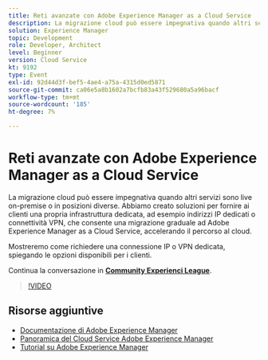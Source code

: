 ```yaml
---
title: Reti avanzate con Adobe Experience Manager as a Cloud Service
description: La migrazione cloud può essere impegnativa quando altri servizi sono live on-premise o in posizioni diverse. Abbiamo creato soluzioni per fornire ai clienti una propria infrastruttura dedicata, ad esempio indirizzi IP dedicati o connettività VPN, che consente una migrazione graduale ad Adobe Experience Manager as a Cloud Service, accelerando il percorso al cloud.
solution: Experience Manager
topic: Development
role: Developer, Architect
level: Beginner
version: Cloud Service
kt: 9192
type: Event
exl-id: 92d44d3f-bef5-4ae4-a75a-4315d0ed5871
source-git-commit: ca06e5a8b1602a7bcfb83a43f529680a5a96bacf
workflow-type: tm+mt
source-wordcount: '185'
ht-degree: 7%

---
```


# Reti avanzate con Adobe Experience Manager as a Cloud Service

La migrazione cloud può essere impegnativa quando altri servizi sono live on-premise o in posizioni diverse.  Abbiamo creato soluzioni per fornire ai clienti una propria infrastruttura dedicata, ad esempio indirizzi IP dedicati o connettività VPN, che consente una migrazione graduale ad Adobe Experience Manager as a Cloud Service, accelerando il percorso al cloud.

Mostreremo come richiedere una connessione IP o VPN dedicata, spiegando le opzioni disponibili per i clienti.

Continua la conversazione in **[Community Experienci League](https://adobe.ly/3EUTdAo)**.

>[!VIDEO](https://video.tv.adobe.com/v/337898/?quality=12&learn=on&hidetitle=true)

## Risorse aggiuntive

- [Documentazione di Adobe Experience Manager ](https://experienceleague.adobe.com/docs/experience-manager-cloud-service.html?lang=it)
- [Panoramica del Cloud Service Adobe Experience Manager](https://experienceleague.adobe.com/docs/experience-manager-cloud-service/overview/home.html)
- [Tutorial su Adobe Experience Manager](https://experienceleague.adobe.com/docs/experience-manager-tutorials.html)

